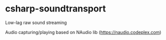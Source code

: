 csharp-soundtransport
=====================


Low-lag raw sound streaming

Audio capturing/playing based on NAudio lib (https://naudio.codeplex.com)
